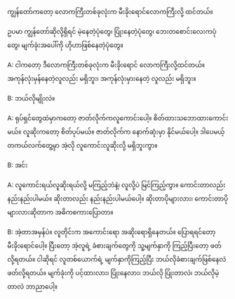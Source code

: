 ကျွန်တော်ကတော့ လောကကြီးတစ်ခုလုံးက မီးခိုးရောင်လောကကြီးလို့ ထင်တယ်။

ဥပမာ ကျွန်တော်ဆိုလို့ရှိရင် မဲ့နေတဲ့ပုံတွေ၊ ပြုံးနေတဲ့ပုံတွေ၊ ဘေးတစောင်းလေးကပုံတွေ၊ မျက်ခုံးအပေါ်ကို ဟိုဟာဖြစ်နေတဲ့ပုံတွေ။

A: ငါကတော့ ဒီလောကကြီးတစ်ခုလုံးက မီးခိုးရောင် လောကကြီးလို့ထင်တယ်။ အကုန်လုံးမှန်နေတဲ့လူလည်း မရှိဘူး၊ အကုန်လုံးမှားနေတဲ့ လူလည်း မရှိဘူး။ 

B: ဘယ်လိုမျိုးလဲ။

A: ရုပ်ရှင်တွေထဲမှာကတော့ ဇာတ်လိုက်ကလူကောင်းပေါ့။ စိတ်ထားသဘောထားကောင်းမယ်။ လူဆိုးကတော့ စိတ်ပုပ်မယ်။ ဇာတ်လိုက်က နောက်ဆုံးမှာ နိုင်မယ်ပေါ့။ ဒါပေမယ့် တကယ်လက်တွေ့မှာ အဲ့လို လူကောင်းလူဆိုးလို့ မရှိဘူးကွာ။ 

B: အင်း

A: လူကောင်းရယ်လူဆိုးရယ်လို့ မကြည့်ဘဲနဲ့၊ လူလို့ပဲ မြင်ကြည့်ကွာ။ ကောင်းတာလည်း နည်းနည်းပါမယ်။ ဆိုးတာလည်း နည်းနည်းပါမယ်ပေါ့။ ဆိုးတာပိုများလား၊ ကောင်းတာပိုများလားဆိုတာက အဓိကစကားပြောတာ။

B: အဲ့တာအမှန်ပဲ။ လူတိုင်းက အကောင်းရော အဆိုးရောရှိနေတယ်။ ပြောရရင်တော့ မီးခိုးရောင်ပေါ့။ ပြီးတော့ အဲ့လူရဲ့ ခံစားချက်တွေကို သူ့မျက်နှာကို ကြည့်ပြီးတော့ ဖတ်လို့ရတယ်။ ငါဆိုရင် လူတစ်ယောက်ရဲ့ မျက်နှာကိုကြည့်ပြီး ဘယ်လိုခံစားချက်ဖြစ်နေလဲ ဖတ်လို့ရတယ်။ မျက်ခုံးကို ပင့်ထားလား၊ ပြုံးနေလား၊ ဘယ်လို ပြုံးတာလဲ၊ ဘယ်လိုမဲ့တာလဲ ဘာညာပေါ့။